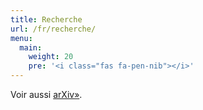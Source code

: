 ```yaml
---
title: Recherche
url: /fr/recherche/
menu:
  main:
    weight: 20
    pre: '<i class="fas fa-pen-nib"></i>'
---
```


Voir aussi [arXiv»](https://arxiv.org/a/idrissi_n_1.html).
